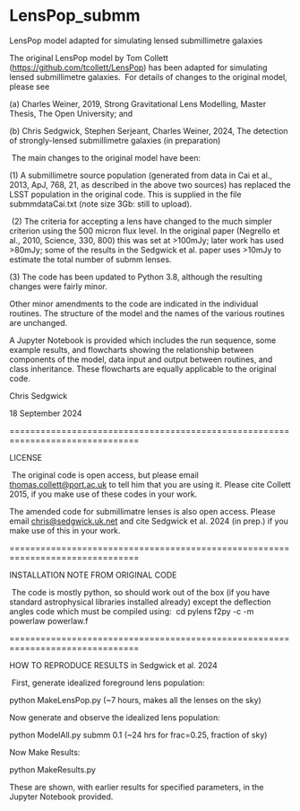# LensPop_submm
LensPop model adapted for simulating lensed submillimetre galaxies
​

The original LensPop model by Tom Collett (https://github.com/tcollett/LensPop) has been adapted for simulating lensed submillimetre galaxies.
​
For details of changes to the original model, please see 

(a) Charles Weiner, 2019, Strong Gravitational Lens Modelling, Master Thesis, The Open University; and

(b) Chris Sedgwick, Stephen Serjeant, Charles Weiner, 2024, The detection of strongly-lensed submillimetre galaxies (in preparation)


​
The main changes to the original model have been:
    
(1) A submillimetre source population (generated from data in Cai et al., 2013, ApJ, 768, 21, as described in the above two sources) has replaced the LSST population in the original code. This is supplied in the file submmdataCai.txt (note size 3Gb: still to upload).

​
(2) The criteria for accepting a lens have changed to the much simpler criterion using the 500 micron flux level. In the original paper (Negrello et al., 2010, Science, 330, 800) this was set at >100mJy; later work has used >80mJy; some of the results in the Sedgwick et al. paper uses >10mJy to estimate the total number of submm lenses.


(3) The code has been updated to Python 3.8, although the resulting changes were fairly minor.

Other minor amendments to the code are indicated in the individual routines. The structure of the model and the names of the various routines are unchanged.

A Jupyter Notebook is provided which includes the run sequence, some example results, and flowcharts showing the relationship between components of the model, data input and output between routines, and class inheritance. These flowcharts are equally applicable to the original code.

Chris Sedgwick

18 September 2024

===============================================================================

LICENSE

​
The original code is open access, but please email thomas.collett@port.ac.uk to tell him that you are using it. Please cite Collett 2015, if you make use of these codes in your work.

The amended code for submillimatre lenses is also open access. Please email chris@sedgwick.uk.net and cite Sedgwick et al. 2024 (in prep.) if you make use of this in your work. 

===============================================================================

INSTALLATION NOTE FROM ORIGINAL CODE


​
The code is mostly python, so should work out of the box (if you have standard astrophysical libraries installed already) except the deflection angles code which must be compiled using:
​
cd pylens
f2py -c -m powerlaw powerlaw.f

===============================================================================    
   
HOW TO REPRODUCE RESULTS in Sedgwick et al. 2024 

​
First, generate idealized foreground lens population:

   python   MakeLensPop.py (~7 hours, makes all the lenses on the sky)


Now generate and observe the idealized lens population:

   python ModelAll.py submm 0.1 (~24 hrs for frac=0.25, fraction of sky)


Now Make Results:

   python MakeResults.py


These are shown, with earlier results for specified parameters, in the Jupyter Notebook provided.
